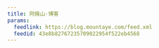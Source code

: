 ```yaml
---
title: 阿掖山·博客
params:
  feedlink: https://blog.mountaye.com/feed.xml
  feedid: 43e8b82767235709022954f522eb4568
---
```

